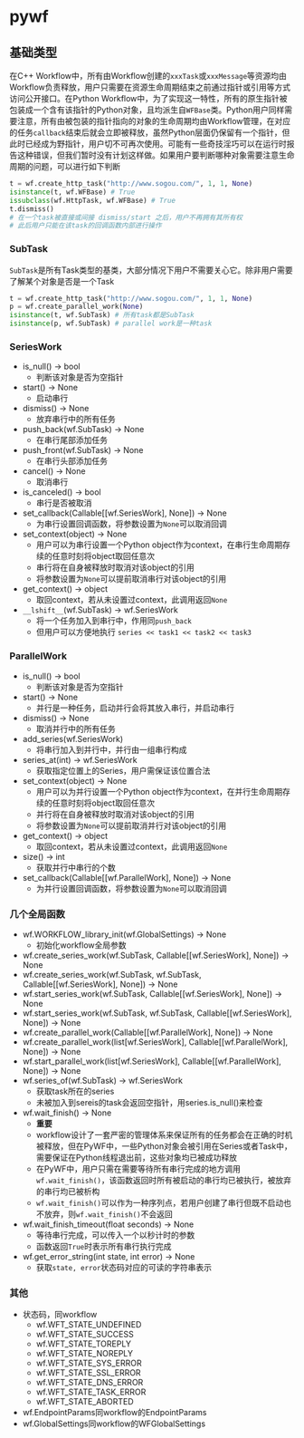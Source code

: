 # pywf

## 基础类型
在C++ Workflow中，所有由Workflow创建的`xxxTask`或`xxxMessage`等资源均由Workflow负责释放，用户只需要在资源生命周期结束之前通过指针或引用等方式访问公开接口。在Python Workflow中，为了实现这一特性，所有的原生指针被包装成一个含有该指针的Python对象，且均派生自`WFBase`类。Python用户同样需要注意，所有由被包装的指针指向的对象的生命周期均由Workflow管理，在对应的任务`callback`结束后就会立即被释放，虽然Python层面仍保留有一个指针，但此时已经成为野指针，用户切不可再次使用。可能有一些奇技淫巧可以在运行时报告这种错误，但我们暂时没有计划这样做。如果用户要判断哪种对象需要注意生命周期的问题，可以进行如下判断
```py
t = wf.create_http_task("http://www.sogou.com/", 1, 1, None)
isinstance(t, wf.WFBase) # True
issubclass(wf.HttpTask, wf.WFBase) # True
t.dismiss()
# 在一个task被直接或间接 dismiss/start 之后，用户不再拥有其所有权
# 此后用户只能在该task的回调函数内部进行操作
```

### SubTask
`SubTask`是所有Task类型的基类，大部分情况下用户不需要关心它。除非用户需要了解某个对象是否是一个Task
```py
t = wf.create_http_task("http://www.sogou.com/", 1, 1, None)
p = wf.create_parallel_work(None)
isinstance(t, wf.SubTask) # 所有task都是SubTask
isinstance(p, wf.SubTask) # parallel work是一种task
```

### SeriesWork
- is_null() -> bool
  - 判断该对象是否为空指针
- start() -> None
  - 启动串行
- dismiss() -> None
  - 放弃串行中的所有任务
- push_back(wf.SubTask) -> None
  - 在串行尾部添加任务
- push_front(wf.SubTask) -> None
  - 在串行头部添加任务
- cancel() -> None
  - 取消串行
- is_canceled() -> bool
  - 串行是否被取消
- set_callback(Callable[[wf.SeriesWork], None]) -> None
  - 为串行设置回调函数，将参数设置为`None`可以取消回调
- set_context(object) -> None
  - 用户可以为串行设置一个Python object作为context，在串行生命周期存续的任意时刻将object取回任意次
  - 串行将在自身被释放时取消对该object的引用
  - 将参数设置为`None`可以提前取消串行对该object的引用
- get_context() -> object
  - 取回context，若从未设置过context，此调用返回`None`
- `__lshift__`(wf.SubTask) -> wf.SeriesWork
  - 将一个任务加入到串行中，作用同`push_back`
  - 但用户可以方便地执行 `series << task1 << task2 << task3`

### ParallelWork
- is_null() -> bool
  - 判断该对象是否为空指针
- start() -> None
  - 并行是一种任务，启动并行会将其放入串行，并启动串行
- dismiss() -> None
  - 取消并行中的所有任务
- add_series(wf.SeriesWork)
  - 将串行加入到并行中，并行由一组串行构成
- series_at(int) -> wf.SeriesWork
  - 获取指定位置上的Series，用户需保证该位置合法
- set_context(object) -> None
  - 用户可以为并行设置一个Python object作为context，在并行生命周期存续的任意时刻将object取回任意次
  - 并行将在自身被释放时取消对该object的引用
  - 将参数设置为`None`可以提前取消并行对该object的引用
- get_context() -> object
  - 取回context，若从未设置过context，此调用返回`None`
- size() -> int
  - 获取并行中串行的个数
- set_callback(Callable[[wf.ParallelWork], None]) -> None
  - 为并行设置回调函数，将参数设置为`None`可以取消回调

### 几个全局函数
- wf.WORKFLOW_library_init(wf.GlobalSettings) -> None
  - 初始化workflow全局参数
- wf.create_series_work(wf.SubTask, Callable[[wf.SeriesWork], None]) -> None
- wf.create_series_work(wf.SubTask, wf.SubTask, Callable[[wf.SeriesWork], None]) -> None
- wf.start_series_work(wf.SubTask, Callable[[wf.SeriesWork], None]) -> None
- wf.start_series_work(wf.SubTask, wf.SubTask, Callable[[wf.SeriesWork], None]) -> None
- wf.create_parallel_work(Callable[[wf.ParallelWork], None]) -> None
- wf.create_parallel_work(list[wf.SeriesWork], Callable[[wf.ParallelWork], None]) -> None
- wf.start_parallel_work(list[wf.SeriesWork], Callable[[wf.ParallelWork], None]) -> None
- wf.series_of(wf.SubTask) -> wf.SeriesWork
  - 获取task所在的series
  - 未被加入到sereis的task会返回空指针，用series.is_null()来检查
- wf.wait_finish() -> None
  - **重要**
  - workflow设计了一套严密的管理体系来保证所有的任务都会在正确的时机被释放，但在PyWF中，一些Python对象会被引用在Series或者Task中，需要保证在Python线程退出前，这些对象均已被成功释放
  - 在PyWF中，用户只需在需要等待所有串行完成的地方调用`wf.wait_finish()`，该函数返回时所有被启动的串行均已被执行，被放弃的串行均已被析构
  - `wf.wait_finish()`可以作为一种序列点，若用户创建了串行但既不启动也不放弃，则`wf.wait_finish()`不会返回
- wf.wait_finish_timeout(float seconds) -> None
  - 等待串行完成，可以传入一个以秒计时的参数
  - 函数返回`True`时表示所有串行执行完成
- wf.get_error_string(int state, int error) -> None
  - 获取`state, error`状态码对应的可读的字符串表示

### 其他
- 状态码，同workflow
  - wf.WFT_STATE_UNDEFINED
  - wf.WFT_STATE_SUCCESS
  - wf.WFT_STATE_TOREPLY
  - wf.WFT_STATE_NOREPLY
  - wf.WFT_STATE_SYS_ERROR
  - wf.WFT_STATE_SSL_ERROR
  - wf.WFT_STATE_DNS_ERROR
  - wf.WFT_STATE_TASK_ERROR
  - wf.WFT_STATE_ABORTED
- wf.EndpointParams同workflow的EndpointParams
- wf.GlobalSettings同workflow的WFGlobalSettings
